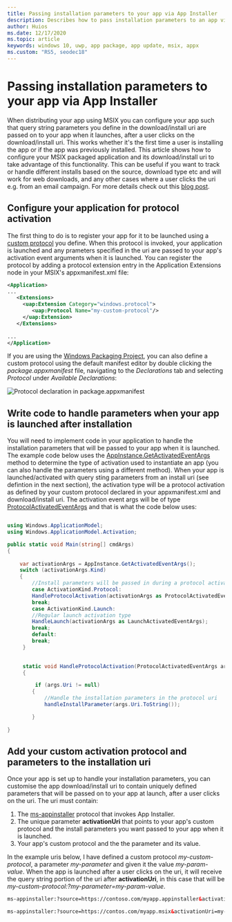 ```yaml
---
title: Passing installation parameters to your app via App Installer
description: Describes how to pass installation parameters to an app via App Installer and protocol activation.
author: Huios
ms.date: 12/17/2020
ms.topic: article
keywords: windows 10, uwp, app package, app update, msix, appx
ms.custom: "RS5, seodec18"
---
```


# Passing installation parameters to your app via App Installer

When distributing your app using MSIX you can configure your app such that query string parameters you define in the download/install uri are passed on to your app when it launches, after a user clicks on the download/install uri. This works whether it's the first time a user is installing the app or if the app was previously installed. 
This article shows how to configure your MSIX packaged application and its download/install uri  to take advantage of this functionality. This can be useful if you want to track or handle different installs based on the source, download type etc and will work for web downloads, and any other cases where a user clicks the uri e.g. from an email campaign. For more details check out this [blog post](https://techcommunity.microsoft.com/t5/windows-dev-appconsult/passing-installation-parameters-to-a-windows-application-with/ba-p/1719829).

## Configure your application for protocol activation

The first thing to do is to register your app for it to be launched using a [custom protocol](/windows/apps/desktop/modernize/desktop-to-uwp-extensions#start-your-application-in-different-ways) you define. When this protocol is invoked, your application is launched and any prameters specified in the uri are passed to your app's activation event arguments when it is launched. You can register the protocol by adding a protocol extension entry in the Application Extensions node in your MSIX's appxmanifest.xml file:

```xml
<Application>
...
   <Extensions>
     <uap:Extension Category="windows.protocol">
        <uap:Protocol Name="my-custom-protocol"/>
     </uap:Extension>
   </Extensions>
  
...
</Application>
```

If you are using the [Windows Packaging Project](../desktop/desktop-to-uwp-packaging-dot-net.md), you can also define a custom protocol using the default manifest editor by double clicking the _package.appxmanifest_ file, navigating to the _Declarations_ tab and selecting _Protocol_ under _Available Declarations_:

![Protocol declaration in package.appxmanifest](images/custom-protocol.PNG)

##  Write code to handle parameters when your app is launched after installation

You will need to implement code in your application to handle the installation parameters that will be passed to your app when it is launched. The example code below uses the [AppInstance.GetActivatedEventArgs](/uwp/api/windows.applicationmodel.appinstance.getactivatedeventargs?view=winrt-19041) method to determine the type of activation used to instantiate an app (you can also handle the parameters using a different method). When your app is launched/activated with query sting parameters from an install uri (see defintion in the next section), the activation type will be a protocol activation as defined by your custom protocol declared in your appxmanifest.xml and download/install uri. The activation event args will be of type [ProtocolActivatedEventArgs](/uwp/api/windows.applicationmodel.activation.protocolactivatedeventargs?view=winrt-19041) and that is what the code below uses:

```csharp

using Windows.ApplicationModel;
using Windows.ApplicationModel.Activation;

public static void Main(string[] cmdArgs)
{
            
    var activationArgs = AppInstance.GetActivatedEventArgs();
    switch (activationArgs.Kind)
    {
        //Install parameters will be passed in during a protocol activation
        case ActivationKind.Protocol:
        HandleProtocolActivation(activationArgs as ProtocolActivatedEventArgs);
        break;
        case ActivationKind.Launch:
        //Regular launch activation type
        HandleLaunch(activationArgs as LaunchActivatedEventArgs);
        break;
        default:
        break;
     }       
    

     static void HandleProtocolActivation(ProtocolActivatedEventArgs args)
     {

         if (args.Uri != null)
        {
            //Handle the installation parameters in the protocol uri
            handleInstallParameter(args.Uri.ToString());

        }
            
}
```

## Add your custom activation protocol and parameters to the installation uri

Once your app is set up to handle your installation parameters, you can customise the app download/install uri to contain uniquely defined parameters that will be passed on to your app at launch, after a user clicks on the uri. The uri must contain:

1. The [ms-appinstaller](./installing-windows10-apps-web.md#protocol-activation-scheme) protocol that invokes App Installer.
2. The unique parameter **activationUri** that points to your app's custom protocol and the install parameters you want passed to your app when it is launched.
3. Your app's custom protocol and the the parameter and its value.

In the example uris below, I have defined a custom protocol _my-custom-protocol_, a parameter _my-parameter_ and given it the value _my-param-value_. When the app is launched after a user clicks on the uri, it will receive the query string portion of the uri after **activationUri**, in this case that will be _my-custom-protocol:?my-parameter=my-param-value_.

```html
ms-appinstaller:?source=https://contoso.com/myapp.appinstaller&activationUri=my-custom-protocol:?my-parameter=my-param-value
```
```html
ms-appinstaller:?source=https://contos.com/myapp.msix&activationUri=my-custom-protocol:?my-parameter=my-param-value
```
